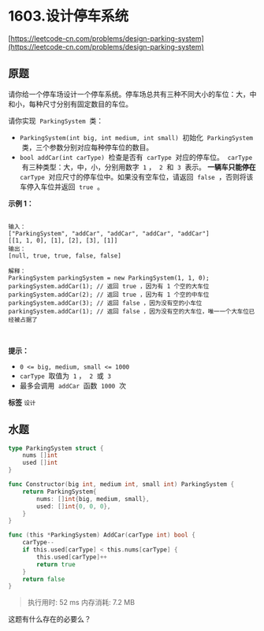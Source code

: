 # 1603.设计停车系统
[https://leetcode-cn.com/problems/design-parking-system](https://leetcode-cn.com/problems/design-parking-system) 
## 原题
请你给一个停车场设计一个停车系统。停车场总共有三种不同大小的车位：大，中和小，每种尺寸分别有固定数目的车位。

请你实现  `ParkingSystem`  类：
-  `ParkingSystem(int big, int medium, int small)`  初始化  `ParkingSystem`  类，三个参数分别对应每种停车位的数目。
-  `bool addCar(int carType)`  检查是否有  `carType`  对应的停车位。  `carType`  有三种类型：大，中，小，分别用数字  `1` ，  `2`  和  `3`  表示。 **一辆车只能停在**  `carType`  对应尺寸的停车位中。如果没有空车位，请返回  `false`  ，否则将该车停入车位并返回  `true`  。
 

 **示例 1：** 

```

输入：
["ParkingSystem", "addCar", "addCar", "addCar", "addCar"]
[[1, 1, 0], [1], [2], [3], [1]]
输出：
[null, true, true, false, false]

解释：
ParkingSystem parkingSystem = new ParkingSystem(1, 1, 0);
parkingSystem.addCar(1); // 返回 true ，因为有 1 个空的大车位
parkingSystem.addCar(2); // 返回 true ，因为有 1 个空的中车位
parkingSystem.addCar(3); // 返回 false ，因为没有空的小车位
parkingSystem.addCar(1); // 返回 false ，因为没有空的大车位，唯一一个大车位已经被占据了

```
 

 **提示：** 
-  `0 <= big, medium, small <= 1000` 
-  `carType`  取值为  `1` ，  `2`  或  `3` 
- 最多会调用  `addCar`  函数  `1000`  次
 
**标签**
`设计` 


## 水题
```go
type ParkingSystem struct {
	nums []int
	used []int
}

func Constructor(big int, medium int, small int) ParkingSystem {
	return ParkingSystem{
		nums: []int{big, medium, small},
		used: []int{0, 0, 0},
	}
}

func (this *ParkingSystem) AddCar(carType int) bool {
	carType--
	if this.used[carType] < this.nums[carType] {
		this.used[carType]++
		return true
	}
	return false
}
```
>执行用时: 52 ms
内存消耗: 7.2 MB

这题有什么存在的必要么？
